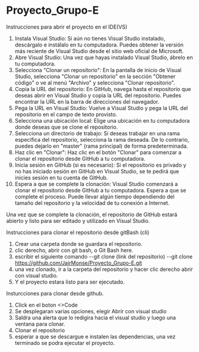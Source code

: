 # Proyecto_Grupo-E

Instrucciones para abrir el proyecto en el IDE(VS)

1.	Instala Visual Studio: Si aún no tienes Visual Studio instalado, descárgalo e instálalo en tu computadora. Puedes obtener la versión más reciente de Visual Studio desde el sitio web oficial de Microsoft.
2.	Abre Visual Studio: Una vez que hayas instalado Visual Studio, ábrelo en tu computadora.
3.	Selecciona "Clonar un repositorio": En la pantalla de inicio de Visual Studio, selecciona "Clonar un repositorio" en la sección "Obtener código" o ve al menú "Archivo" y selecciona "Clonar repositorio".
4.	Copia la URL del repositorio: En GitHub, navega hasta el repositorio que deseas abrir en Visual Studio y copia la URL del repositorio. Puedes encontrar la URL en la barra de direcciones del navegador.
5.	Pega la URL en Visual Studio: Vuelve a Visual Studio y pega la URL del repositorio en el campo de texto provisto.
6.	Selecciona una ubicación local: Elige una ubicación en tu computadora donde deseas que se clone el repositorio.
7.	Selecciona un directorio de trabajo: Si deseas trabajar en una rama específica del repositorio, selecciona la rama deseada. De lo contrario, puedes dejarlo en "master" (rama principal) de forma predeterminada.
8.	Haz clic en "Clonar": Haz clic en el botón "Clonar" para comenzar a clonar el repositorio desde GitHub a tu computadora.
9.	Inicia sesión en GitHub (si es necesario): Si el repositorio es privado y no has iniciado sesión en GitHub en Visual Studio, se te pedirá que inicies sesión en tu cuenta de GitHub.
10.	Espera a que se complete la clonación: Visual Studio comenzará a clonar el repositorio desde GitHub a tu computadora. Espera a que se complete el proceso. Puede llevar algún tiempo dependiendo del tamaño del repositorio y la velocidad de tu conexión a Internet.

Una vez que se complete la clonación, el repositorio de GitHub estará abierto y listo para ser editado y utilizado en Visual Studio.


Instrucciones para clonar el repositorio desde gitBash (cli)

1. Crear una carpeta donde se guardara el repositorio.
2. clic derecho, abrir con git bash, o Git Bash here.
3. escribir el siguiente comando  --git clone (link del repositorio)
--git clone https://github.com/JairMonse/Proyecto_Grupo-E.git
4. una vez clonado, ir a la carpeta del repositorio y hacer clic derecho abrir con visual studio.
5. Y el proyecto estara listo para ser ejecutado.


Insturcciones para clonar desde github.

1. Click en el boton <>Code 
2. Se desplegaran varias opciones, elegir Abrir con visual studio
3. Saldra una alerta que lo redigira hacia el visual studio y luego una ventana para clonar.
4. Clonar el repositorio
5. esperar a que se descargue e instalen las dependencias, una vez terminado se podra ejecutar el proyecto.


